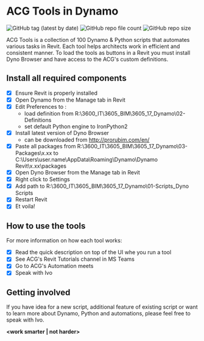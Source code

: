 # ACG Tools in Dynamo

![GitHub tag (latest by date)](https://img.shields.io/github/v/tag/ivaylo-matov/acg-tools-dyn?color=yellow&label=release&style=for-the-badge)  ![GitHub repo file count](https://img.shields.io/github/directory-file-count/ivaylo-matov/acg-tools-dyn?color=red&style=for-the-badge)  ![GitHub repo size](https://img.shields.io/github/repo-size/ivaylo-matov/acg-tools-dyn?label=SIZE&style=for-the-badge)

ACG Tools is a collection of 100 Dynamo & Python scripts that automates various tasks in Revit. Each tool helps architects work in efficient and consistent manner. To load the tools as buttons in a Revit you must install Dyno Browser and have access to the ACG's custom definitions.

## Install all required components

- [x] Ensure Revit is properly installed
- [x] Open Dynamo from the Manage tab in Revit
- [x] Edit Preferences to :
  - load definition from R:\3600_IT\3605_BIM\3605_17_Dynamo\02-Definitions
  - set default Python engine to IronPython2
- [x] Install latest version of Dyno Browser
  - can be downloaded from http://prorubim.com/en/
- [x] Paste all packages from R:\3600_IT\3605_BIM\3605_17_Dynamo\03-Packages\x.xx to
   C:\Users\user.name\AppData\Roaming\Dynamo\Dynamo Revit\x.xx\packages
- [x] Open Dyno Browser from the Manage tab in Revit
- [x] Right click to Settings
- [x] Add path to R:\3600_IT\3605_BIM\3605_17_Dynamo\01-Scripts\_Dyno Scripts
- [x] Restart Revit
- [x] Et voila!

## How to use the tools

For more information on how each tool works:
- [x] Read the quick description on top of the UI whe you run a tool
- [x] See ACG's Revit Tutorials channel in MS Teams
- [x] Go to ACG's Automation meets
- [x] Speak with Ivo

## Getting involved

If you have idea for a new script, additional feature of existing script or want to learn more about Dynamo, Python and automations, please feel free to speak with Ivo.



**<work smarter | not harder>**
